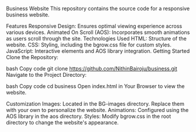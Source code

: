 Business Website
This repository contains the source code for a responsive business website.

Features
Responsive Design: Ensures optimal viewing experience across various devices.
Animated On Scroll (AOS): Incorporates smooth animations as users scroll through the site.
Technologies Used
HTML: Structure of the website.
CSS: Styling, including the bgrow.css file for custom styles.
JavaScript: Interactive elements and AOS library integration.
Getting Started
Clone the Repository:

bash
Copy code
git clone https://github.com/NithinBairoju/business.git
Navigate to the Project Directory:

bash
Copy code
cd business
Open index.html in Your Browser to view the website.

Customization
Images: Located in the BG-images directory. Replace them with your own to personalize the website.
Animations: Configured using the AOS library in the aos directory.
Styles: Modify bgrow.css in the root directory to change the website's appearance.
